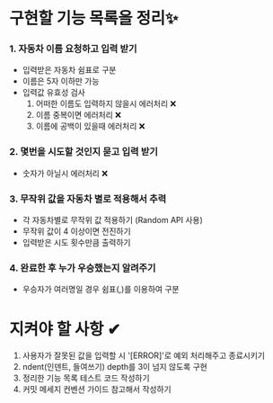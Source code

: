 # 구현할 기능 목록을 정리✨
### 1. 자동차 이름 요청하고 입력 받기
   * 입력받은 자동차 쉼표로 구분
   * 이름은 5자 이하만 가능
   * 입력값 유효성 검사
     1. 어떠한 이름도 입력하지 않을시 에러처리 ❌
     2. 이름 중복이면 에러처리 ❌
     3. 이름에 공백이 있을때 에러처리 ❌

### 2. 몇번을 시도할 것인지 묻고 입력 받기
   * 숫자가 아닐시 에러처리 ❌

### 3. 무작위 값을 자동차 별로 적용해서 추력
   * 각 자동차별로 무작위 값 적용하기 (Random API 사용)
   * 무작위 값이 4 이상이면 전진하기
   * 입력받은 시도 횟수만큼 출력하기
  
### 4. 완료한 후 누가 우승했는지 알려주기
   * 우승자가 여러명일 경우 쉼표(,)를 이용하여 구분

# 지켜야 할 사항 ✔
1. 사용자가 잘못된 값을 입력할 시 '[ERROR]'로 예외 처리해주고 종료시키기
2. ndent(인덴트, 들여쓰기) depth를 3이 넘지 않도록 구현
3. 정리한 기능 목록 테스트 코드 작성하기
4. 커밋 메세지 컨벤션 가이드 참고해서 작성하기